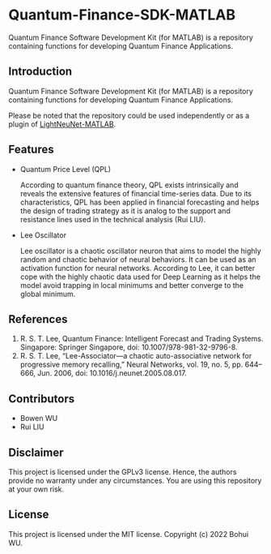 # Quantum-Finance-SDK-MATLAB
Quantum Finance Software Development Kit (for MATLAB) is a repository containing functions for developing Quantum Finance Applications.

## Introduction
Quantum Finance Software Development Kit (for MATLAB) is a repository containing functions for developing Quantum Finance Applications.

Please be noted that the repository could be used independently or as a plugin of [LightNeuNet-MATLAB](https://github.com/RapDoodle/LightNeuNet-MATLAB).

## Features
- Quantum Price Level (QPL)

    According to quantum finance theory, QPL exists intrinsically and reveals the extensive features of financial time-series data. Due to its characteristics, QPL has been applied in financial forecasting and helps the design of trading strategy as it is analog to the support and resistance lines used in the technical analysis (Rui LIU).

- Lee Oscillator

    Lee oscillator is a chaotic oscillator neuron that aims to model the highly random and chaotic behavior of neural behaviors. It can be used as an activation function for neural networks. According to Lee, it can better cope with the highly chaotic data used for Deep Learning as it helps the model avoid trapping in local minimums and better converge to the global minimum.

## References
1. R. S. T. Lee, Quantum Finance: Intelligent Forecast and Trading Systems. Singapore: Springer Singapore, doi: 10.1007/978-981-32-9796-8.
2. R. S. T. Lee, “Lee-Associator—a chaotic auto-associative network for progressive memory recalling,” Neural Networks, vol. 19, no. 5, pp. 644–666, Jun. 2006, doi: 10.1016/j.neunet.2005.08.017.

## Contributors
- Bowen WU
- Rui LIU

## Disclaimer
This project is licensed under the GPLv3 license. Hence, the authors provide no warranty under any circumstances. You are using this repository at your own risk.

## License
This project is licensed under the MIT license. Copyright (c) 2022 Bohui WU.
